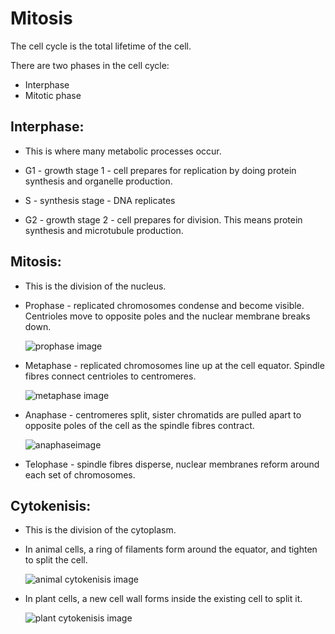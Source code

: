 # Mitosis

The cell cycle is the total lifetime of the cell.

There are two phases in the cell cycle:
- Interphase
- Mitotic phase

## Interphase:

- This is where many metabolic processes occur.

- G1 - growth stage 1 - cell prepares for replication by
	doing protein synthesis and organelle production.

- S - synthesis stage - DNA replicates

- G2 - growth stage 2 - cell prepares for division.
	This means protein synthesis and microtubule production.

## Mitosis:

 - This is the division of the nucleus.

 - Prophase - replicated chromosomes condense
 	and become visible. Centrioles move to opposite
 	poles and the nuclear membrane breaks down.

 	![prophase image]()

 - Metaphase - replicated chromosomes line up at the cell
 	equator. Spindle fibres connect centrioles to centromeres.

	![metaphase image]()

 - Anaphase - centromeres split, sister chromatids are pulled apart
 	to opposite poles of the cell as the spindle fibres contract.

	![anaphaseimage]()

 - Telophase - spindle fibres disperse, nuclear membranes
 	reform around each set of chromosomes.


## Cytokenisis:

 - This is the division of the cytoplasm.

 - In animal cells, a ring of filaments form
 	around the equator, and tighten to split the cell.

 	![animal cytokenisis image]()

 - In plant cells, a new cell wall forms inside the
 	existing cell to split it.

 	![plant cytokenisis image]()
